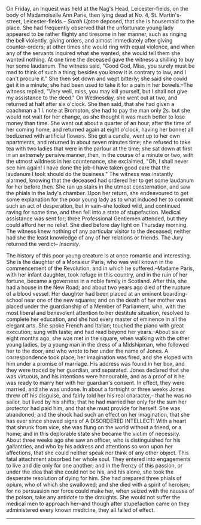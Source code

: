  On Friday, an Inquest was held at the Nag's Head, Leicester-fields, on the body of Madamoiselle Ann Paris, then lying dead at No. 4, St. Martin's-street, Leicester-fields.– *Sarah Upton*  deposed, that she is housemaid to the place. She had frequently observed that the unfortunate young lady appeared to be rather flighty and tiresome in her manner, such as ringing the bell violently, giving orders, and almost immediately after giving counter-orders; at other times she would ring with equal violence, and when any of the servants inquired what she wanted, she would tell them she wanted nothing. At one time the deceased gave the witness a shilling to buy her some laudanum. The witness said, "Good God, Miss, you surely must be mad to think of such a thing; besides you know it is contrary to law, and I can't procure it." She then set down and wept bitterly; she said she could get it in a minute; she had been used to take it for a pain in her bowels.–The witness replied, "Very well, miss, you may kill yourself, but I shall not give  my assistance to the deed." On Wednesday, she went out at two, and returned at half after six o'clock. She then said, that she had given a coachman a 1 l. note at Brompton, she had to pay the man only 2s. but she would not wait for her change, as she thought it was much better to lose money than time. She  went out about a quarter of an hour, after the time of her coming home, and returned again at eight o'clock, having her bonnet all bedizened with artificial flowers. She got a candle, went up to her own apartments, and returned in about seven  minutes time; she refused to take tea with two ladies that were in the parlour at the time; she sat down at first in an extremely pensive manner, then, in the course of a minute or two, with the utmost wildness in her countenance, she exclaimed, "Oh, I shall never see him again! I have done the job–I have taken good care that the laudanum I took should do the business." The witness was instantly alarmed, knowing that the deceased had ordered her to get some laudanum for her before then. She ran up stairs in the utmost consternation, and saw the phials in the lady's chamber. Upon her return, she endeavoured to get some explanation for the poor young lady as to what induced her to commit such an act of desperation, but in vain–she looked wild, and continued raving for some time, and then fell into a state of stupefaction. Medical assistance was sent for; three Professional Gentlemen attended, but they could afford her no relief. She died before day light on Thursday morning. The witness knew nothing of any particular visitor to the deceased; neither had she the least knowledge of any of her relations or friends. The Jury returned the verdict– *Insanity*.The history of this poor young creature is at once romantic and interesting. She is the daughter of a Monsieur Paris, who was well known in the commencement of the Revolution, and in which he suffered.–Madame Paris, with her infant daughter, took refuge in this country, and in the ruin of her fortune, became a governess in a noble family in Scotland. After this, she had a house in the New Road; and about two years ago died of the rupture of a blood vessel. Her daughter had been placed at an eminent boarding-school near one of the new squares; and on the death of her mother was placed under the guardianship of a Member of Parliament, who, with the most liberal and benevolent attention to her destitute situation, resolved to complete her education, and she had every master of eminence in all the elegant arts. She spoke French and Italian; touched the piano with great execution; sung with taste; and had read beyond her years.–About six or eight months ago, she was met in the square, when walking with the other young ladies, by a young man in the dress of a Midshipman, who followed her to the door, and who wrote to her under the name of Jones. A correspondence took place; her imagination was fired, and she eloped with him under a promise of marriage. His address was found in her box, and they were traced by her guardian, and separated. Jones declared that she was virtuous, and his intentions were honourable, and as a proof of it he was ready to marry her with her guardian's consent. In effect, they were married, and she was undone. In about a fortnight or three weeks Jones threw off his disguise, and fairly told her his real character,– that he was no sailor, but lived by his shifts; that he had married her only for the sum her protector had paid him, and that she must provide for herself. She was abandoned; and the shock had such an effect on her imagination, that she has ever since shewed signs of A DISORDERED INTELLECT! With a heart that shrunk from vice, she was flung on the world without a friend, or a home; and in this deplorable state she became the victim of necessity. About three weeks ago she saw an officer, who is distinguished for his gallantries, and who by his address and attentions so won upon her affections, that she could neither speak nor think of any other object. This fatal attachment absorbed her whole soul. They entered into engagements to live and die only for one another; and in the frenzy of this passion, or under the idea that she could not be his, and his alone, she took the desperate resolution of dying for him. She had prepared three phials of opium, who of which she swallowed; and she died with a spirit of heroism; for no persuasion nor force could make her, when seized with the nausea  of the poison, take any antidote to the draughts. She would not suffer the medical men to approach her–and though after stupefaction came on they administered every known medicine, they all failed of effect. 
                      
---
